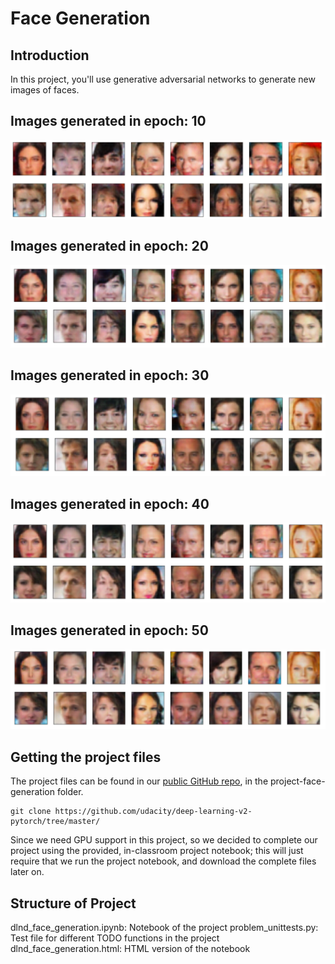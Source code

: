 # Face Generation

## Introduction
In this project, you'll use generative adversarial networks to generate new images of faces.

## Images generated in epoch: 10

![epoch10](images/epoch10.png)

## Images generated in epoch: 20

![epoch10](images/epoch20.png)

## Images generated in epoch: 30

![epoch10](images/epoch30.png)

## Images generated in epoch: 40

![epoch10](images/epoch40.png)

## Images generated in epoch: 50

![epoch10](images/epoch50.png)

## Getting the project files
The project files can be found in our [public GitHub repo](https://github.com/udacity/deep-learning-v2-pytorch/tree/master/), in the project-face-generation folder.

```
git clone https://github.com/udacity/deep-learning-v2-pytorch/tree/master/
```

Since we need GPU support in this project, so we decided to complete our project using the provided, in-classroom project notebook; this will just require that we run the project notebook, and download the complete files later on.

## Structure of Project
dlnd_face_generation.ipynb: Notebook of the project
problem_unittests.py: Test file for different TODO functions in the project
dlnd_face_generation.html: HTML version of the notebook



